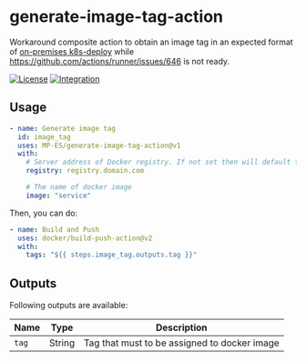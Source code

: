 # generate-image-tag-action

Workaround composite action to obtain an image tag in an expected format of [on-premises k8s-deploy](https://github.com/MP-ES/k8s-deploy) while <https://github.com/actions/runner/issues/646> is not ready.

[![License](https://img.shields.io/github/license/MP-ES/generate-image-tag-action.svg)](LICENSE)
[![Integration](https://github.com/MP-ES/generate-image-tag-action/workflows/Integration/badge.svg)](https://github.com/MP-ES/generate-image-tag-action/actions?query=workflow%3AIntegration)

## Usage

```yaml
- name: Generate image tag
  id: image_tag
  uses: MP-ES/generate-image-tag-action@v1
  with:
    # Server address of Docker registry. If not set then will default to Docker Hub
    registry: registry.domain.com

    # The name of docker image
    image: "service"
```

Then, you can do:

```yaml
- name: Build and Push
  uses: docker/build-push-action@v2
  with:
    tags: "${{ steps.image_tag.outputs.tag }}"
```

## Outputs

Following outputs are available:

| Name          | Type    | Description                           |
|---------------|---------|---------------------------------------|
| `tag`         | String  | Tag that must to be assigned to docker image          |
